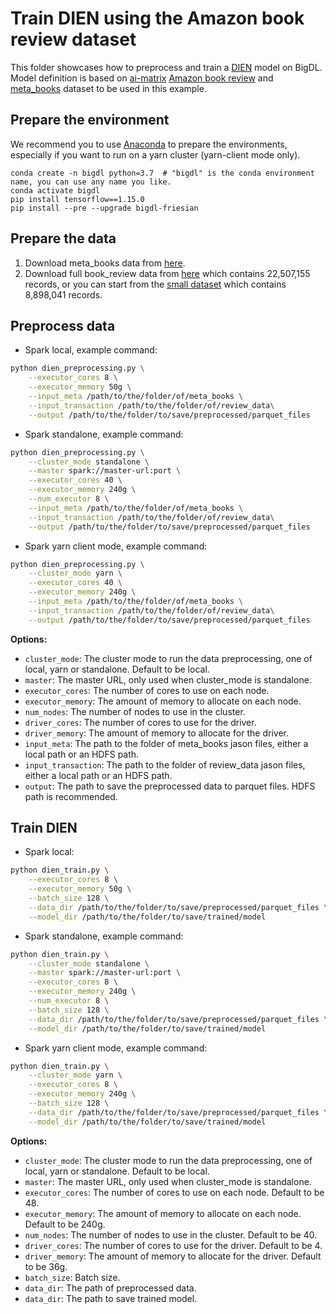 # Train DIEN using the Amazon book review dataset
This folder showcases how to preprocess and train a [DIEN](https://arxiv.org/pdf/1809.03672.pdf) model on BigDL. 
Model definition is based on [ai-matrix](https://github.com/alibaba/ai-matrix/tree/master/macro_benchmark/DIEN)
[Amazon book review](http://snap.stanford.edu/data/amazon/productGraph/categoryFiles/reviews_Books.json.gz) and [meta_books](http://snap.stanford.edu/data/amazon/productGraph/categoryFiles/meta_Books.json.gz) dataset to be used in this example.

## Prepare the environment
We recommend you to use [Anaconda](https://www.anaconda.com/distribution/#linux) to prepare the environments, especially if you want to run on a yarn cluster (yarn-client mode only).
```
conda create -n bigdl python=3.7  # "bigdl" is the conda environment name, you can use any name you like.
conda activate bigdl
pip install tensorflow==1.15.0
pip install --pre --upgrade bigdl-friesian
```

## Prepare the data
   1. Download meta_books data from [here](http://snap.stanford.edu/data/amazon/productGraph/categoryFiles/meta_Books.json.gz). 
   2. Download full book_review data from [here](http://snap.stanford.edu/data/amazon/productGraph/categoryFiles/reviews_Books.json.gz) which contains 22,507,155 records, or you can start from the [small dataset](http://snap.stanford.edu/data/amazon/productGraph/categoryFiles/reviews_Books_5.json.gz) which contains 8,898,041 records.

## Preprocess data  
* Spark local, example command:
```bash
python dien_preprocessing.py \
    --executor_cores 8 \
    --executor_memory 50g \
    --input_meta /path/to/the/folder/of/meta_books \
    --input_transaction /path/to/the/folder/of/review_data\
    --output /path/to/the/folder/to/save/preprocessed/parquet_files 
```

* Spark standalone, example command:
```bash
python dien_preprocessing.py \
    --cluster_mode standalone \
    --master spark://master-url:port \
    --executor_cores 40 \
    --executor_memory 240g \
    --num_executor 8 \
    --input_meta /path/to/the/folder/of/meta_books \
    --input_transaction /path/to/the/folder/of/review_data\
    --output /path/to/the/folder/to/save/preprocessed/parquet_files 
```

* Spark yarn client mode, example command:
```bash
python dien_preprocessing.py \
    --cluster_mode yarn \
    --executor_cores 40 \
    --executor_memory 240g \
    --input_meta /path/to/the/folder/of/meta_books \
    --input_transaction /path/to/the/folder/of/review_data\
    --output /path/to/the/folder/to/save/preprocessed/parquet_files 
```

__Options:__
* `cluster_mode`: The cluster mode to run the data preprocessing, one of local, yarn or standalone. Default to be local.
* `master`: The master URL, only used when cluster_mode is standalone.
* `executor_cores`: The number of cores to use on each node. 
* `executor_memory`: The amount of memory to allocate on each node. 
* `num_nodes`: The number of nodes to use in the cluster. 
* `driver_cores`: The number of cores to use for the driver. 
* `driver_memory`: The amount of memory to allocate for the driver.
* `input_meta`: The path to the folder of meta_books jason files, either a local path or an HDFS path.
* `input_transaction`: The path to the folder of review_data jason files, either a local path or an HDFS path.
* `output`: The path to save the preprocessed data to parquet files. HDFS path is recommended.

## Train DIEN
* Spark local:
```bash
python dien_train.py \
    --executor_cores 8 \
    --executor_memory 50g \
    --batch_size 128 \
    --data_dir /path/to/the/folder/to/save/preprocessed/parquet_files \
    --model_dir /path/to/the/folder/to/save/trained/model 
```

* Spark standalone, example command:
```bash
python dien_train.py \
    --cluster_mode standalone \
    --master spark://master-url:port \
    --executor_cores 8 \
    --executor_memory 240g \
    --num_executor 8 \
    --batch_size 128 \
    --data_dir /path/to/the/folder/to/save/preprocessed/parquet_files \
    --model_dir /path/to/the/folder/to/save/trained/model 
```

* Spark yarn client mode, example command:
```bash
python dien_train.py \
    --cluster_mode yarn \
    --executor_cores 8 \
    --executor_memory 240g \
    --batch_size 128 \
    --data_dir /path/to/the/folder/to/save/preprocessed/parquet_files \
    --model_dir /path/to/the/folder/to/save/trained/model 
```

__Options:__
* `cluster_mode`: The cluster mode to run the data preprocessing, one of local, yarn or standalone. Default to be local.
* `master`: The master URL, only used when cluster_mode is standalone.
* `executor_cores`: The number of cores to use on each node. Default to be 48.
* `executor_memory`: The amount of memory to allocate on each node. Default to be 240g.
* `num_nodes`: The number of nodes to use in the cluster. Default to be 40.
* `driver_cores`: The number of cores to use for the driver. Default to be 4.
* `driver_memory`: The amount of memory to allocate for the driver. Default to be 36g.
* `batch_size`: Batch size.
* `data_dir`: The path of preprocessed data.
* `data_dir`: The path to save trained model.

